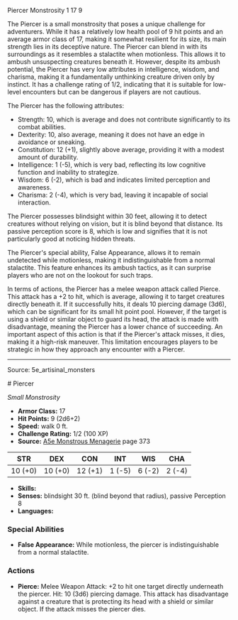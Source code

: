 <MonsterName/>Piercer</MonsterName>
<CreatureType/>Monstrosity</CreatureType>
<CR/>1</CR>
<AC/>17</AC>
<HP/>9</HP>
<summary>The Piercer is a small monstrosity that poses a unique challenge for adventurers. While it has a relatively low health pool of 9 hit points and an average armor class of 17, making it somewhat resilient for its size, its main strength lies in its deceptive nature. The Piercer can blend in with its surroundings as it resembles a stalactite when motionless. This allows it to ambush unsuspecting creatures beneath it. However, despite its ambush potential, the Piercer has very low attributes in intelligence, wisdom, and charisma, making it a fundamentally unthinking creature driven only by instinct. It has a challenge rating of 1/2, indicating that it is suitable for low-level encounters but can be dangerous if players are not cautious.</summary>

<detail>

The Piercer has the following attributes: 
- Strength: 10, which is average and does not contribute significantly to its combat abilities.
- Dexterity: 10, also average, meaning it does not have an edge in avoidance or sneaking.
- Constitution: 12 (+1), slightly above average, providing it with a modest amount of durability.
- Intelligence: 1 (-5), which is very bad, reflecting its low cognitive function and inability to strategize.
- Wisdom: 6 (-2), which is bad and indicates limited perception and awareness.
- Charisma: 2 (-4), which is very bad, leaving it incapable of social interaction.

The Piercer possesses blindsight within 30 feet, allowing it to detect creatures without relying on vision, but it is blind beyond that distance. Its passive perception score is 8, which is low and signifies that it is not particularly good at noticing hidden threats.

The Piercer's special ability, False Appearance, allows it to remain undetected while motionless, making it indistinguishable from a normal stalactite. This feature enhances its ambush tactics, as it can surprise players who are not on the lookout for such traps.

In terms of actions, the Piercer has a melee weapon attack called Pierce. This attack has a +2 to hit, which is average, allowing it to target creatures directly beneath it. If it successfully hits, it deals 10 piercing damage (3d6), which can be significant for its small hit point pool. However, if the target is using a shield or similar object to guard its head, the attack is made with disadvantage, meaning the Piercer has a lower chance of succeeding. An important aspect of this action is that if the Piercer's attack misses, it dies, making it a high-risk maneuver. This limitation encourages players to be strategic in how they approach any encounter with a Piercer.</detail>



---

Source: 5e_artisinal_monsters

<statblock>
# Piercer

*Small* *Monstrosity*

- **Armor Class:** 17
- **Hit Points:** 9 (2d6+2)
- **Speed:** walk 0 ft.
- **Challenge Rating:** 1/2 (100 XP)
- **Source:** [A5e Monstrous Menagerie](https://enpublishingrpg.com/products/level-up-monstrous-menagerie-a5e) page 373

| STR | DEX | CON | INT | WIS | CHA |
| --- | --- | --- | --- | --- | --- |
| 10 (+0) | 10 (+0) | 12 (+1) | 1 (-5) | 6 (-2) | 2 (-4) |

- **Skills:** 
- **Senses:** blindsight 30 ft. (blind beyond that radius), passive Perception 8
- **Languages:** 

### Special Abilities

- **False Appearance:** While motionless, the piercer is indistinguishable from a normal stalactite.

### Actions

- **Pierce:** Melee Weapon Attack: +2 to hit  one target directly underneath the piercer. Hit: 10 (3d6) piercing damage. This attack has disadvantage against a creature that is protecting its head with a shield or similar object. If the attack misses  the piercer dies.


</statblock>


